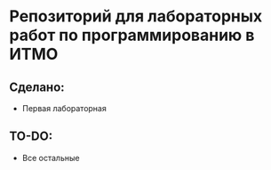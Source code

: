# Репозиторий для лабораторных работ по программированию в ИТМО

## Сделано:

- Первая лабораторная

## TO-DO:
- Все остальные
